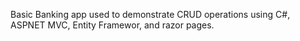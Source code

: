 Basic Banking app used to demonstrate CRUD operations using C#, ASPNET MVC, Entity Framewor, and razor pages.
